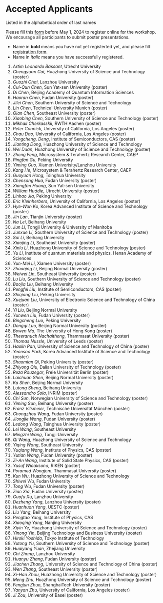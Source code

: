 # Accepted Applicants 

Listed in the alphabetical order of last names

Please fill this [form](https://forms.office.com/r/ViypDDve5B) before May 1, 2024 to register online for the workshop. We encourage all participants to submit poster presentations.

- Name in **bold** means you have not yet registerted yet, and please fill [registration form](https://forms.office.com/r/ViypDDve5B).
- Name in _italic_ means you have successfully registered. 

1. _Artim Leonardo Bassant_, Utrecht University
1. _Chengyuan Cai_, Huazhong University of Science and Technology (poster)
1. _Guozhi Chai_, Lanzhou University
1. _Cui-Qun Chen_, Sun Yat-sen University (poster)
1. _Di Chen_, Beijing Academy of Quantum Information Sciences
1. _Haoran Chen_, Fudan University (poster)
1. _Jilei Chen_, Southern University of Science and Technology
1. _Lin Chen_, Technical University Munich (poster)
1. _Qian Chen_, Southeast University (poster)
1. _Xiaobing Chen_, Southern University of Science and Technology (poster)
1. _Mikhail Cherkasskii_, RWTH Aachen (poster)
1. _Peter Connick_, University of California, Los Angeles (poster)
1. _Chau Dao_, University of California, Los Angeles (poster)
1. _Yongcheng, Deng_,	Institute of Semiconductors, CAS (poster)
1. _Jianting Dong_, Huazhong University of Science and Technology
1. _Wei Duan_, Huazhong University of Science and Technology (poster)
1. _Zheng Feng_, Microsystem & Terahertz Research Center, CAEP
1. _Pingfan Gu_, Peking University
1. _Yiming Guo_, Xiamen Univerisity/Lanzhou University
1. _Kang He_, Microsystem & Terahertz Research Center, CAEP
1. _Guoyuan Hong_, Tsinghua University
1. _Chensong Hua_, Fudan University (poster)
1. _Xiangfan Huang_, Sun Yat-sen University
1. _William Huddie_, Utrecht University (poster)
1. _Linhao Jia_, Peking University
1. _Eric Kleinherbers_, University of California, Los Angeles (poster)
1. _Hye-Won Ko_, Korea Advanced Institute of Science and Technology (poster)
1. _Jin Lan_, Tianjin University (poster)
1. _Na Lei_, Beihang University
1. _Jun Li_, Tongji University & University of Manitoba
1. _Junxue Li_, Southern University of Science and Technology (poster)
1. _Sai Li_, Beihang University
1. _Xiaojing Li_, Southeast University (poster)
1. _Xinlu Li_, Huazhong University of Science and Technology (poster)
1. _Yu Li_, Institute of quantum materials and physics, Henan Academy of Sciences
1. _Yun-Mei Li_, Xiamen University (poster)
1. _Zhaoqing Li_, Beijing Normal University (poster)
1. _Weiwei Lin_, Southeast University (poster)
1. _Lu Liu_, Southern University of Science and Technology (poster)
1. _Baojia Liu_, Beihang University
1. _Pengfei Liu_,	Institute of Semiconductors, CAS (poster)
1. _Shiqiang Liu_, Peking University
1. _Xuejuan Liu_,	University of Electronic Science and Technology of China (poster)
1. _Yi Liu_, Beijing Normal University
1. _Yunwen Liu_, Fudan University (poster)
1. _Bingcheng Luo_, Peking University
1. _Dongqi Luo_, Beijing Normal University (poster)
1. _Bowen Ma_, The University of Hong Kong (poster)
1. _Theeranuch Nachaithong_, Thammasat University (poster)
1. _Thomas Nussle_, University of Leeds (poster)
1. _Haolin Pan_, University of Science and Technology of China (poster)
1. _Yeonsoo Park_, Korea Advanced Institute of Science and Technology (poster)
1. _Shaomian Qi_, Peking University (poster)
1. _Zhiyong Qiu_, Dalian University of Technology (poster)
1. _Reza Rouzegar_, Freie Universität Berlin (poster)
1. _Laichuan Shen_, Beijing Normal University (poster)
1. _Ka Shen_, Beijing Normal University
1. _Lutong Sheng_, Beihang University
1. _Alessandro Sola_, INRIM (poster)
1. _Chi Sun_, Norwegian University of Science and Technology (poster)
1. _Yiming Sun_, Beihang University (poster)
1. _Franz Vilsmeier_,	Technische Universität München (poster)
1. _Chongzhou Wang_, Fudan University (poster)
1. _Jiongjie Wang_, Fudan University (poster)
1. _Ledong Wang_, Tsinghua University (poster)
1. _Lei Wang_, Southeast University
1. _Mingzhi Wang_, Tongji University
1. _Qi Wang_, Huazhong University of Science and Technology 
1. _Yiqing Wang_, Southeast University
1. _Yuqiang Wang_, Institute of Physics, CAS (poster)
1. _Yutian Wang_, Fudan University (poster)
1. _Zi-An Wang_, Institute of Solid State Physics, CAS (poster)
1. _Yusuf Wicaksono_, RIKEN (poster)
1. _Poramed Wongjom_,	Thammasat University (poster)
1. _Kun Wu_, Huazhong University of Science and Technology
1. _Shiwei Wu_, Fudan University
1. _Tong Wu_, Fudan University (poster)
1. _Zian Xia_, Fudan University (poster)
1. _Guofu Xu_, Lanzhou University
1. _Dezheng Yang_, Lanzhou University (poster)
1. _Huanhuan Yang_, UESTC (poster)
1. _Liu Yang_, Beihang University
1. _Pengtao Yang_, Institute of Physics, CAS
1. _Xiaoqing Yang_, Nanjing University
1. _Xiyin Ye_, Huazhong University of Science and Technology (poster)
1. _Yinong Yin_, Beijing Technology and Business University (poster)
1. _Hiroki Yoshida_, Tokyo Institute of Technology
1. _Yutong Yu_, Southern University of Science and Technology (poster)
1. _Huaiyang Yuan_, Zhejiang University
1. _Chi Zhang_, Lanzhou University
1. _Huanyu Zhang_, Fudan University (poster)
1. _Jiachen Zhang_, University of Science and Technology of China (poster)
1. _Wen Zhang_, Southeast University (poster)
1. _Xi-Han Zhou_,	Huazhong University of Science and Technology (poster)
1. _Meng Zhu_, Huazhong University of Science and Technology (poster)
1. _Fengjun Zhuo_, ShanghaiTech University (poster)
1. _Yanyan Zhu_, University of California, Los Angeles (poster)
1. _Ji Zou_, University of Basel (poster)

<!-- 1. _Andrei Telegin_, M.N. Mikheev Institute of Metal Physics UB of RAS (poster)
1. _Zhibo Zhao_, Karlsruhe Institute of Technology
1. _Zhong Shi_, Tongji University (poster)
1. _Peng Wang_, Max Planck Institute of Microstructure Physics (poster)
1. _Ke Xia_, Southeast University
1. **Zhengyi Li**, Nanjing Normal University (poster)
1. **Weijia Zhu**, Aalto University
-->